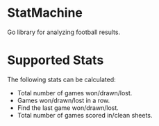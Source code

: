 StatMachine
===========

Go library for analyzing football results.

# Supported Stats #

The following stats can be calculated:

- Total number of games won/drawn/lost.
- Games won/drawn/lost in a row.
- Find the last game won/drawn/lost.
- Total number of games scored in/clean sheets.